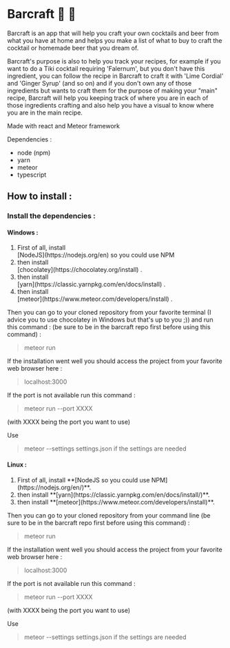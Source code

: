 # Barcraft :tropical_drink: :beer:
Barcraft is an app that will help you craft your own cocktails and beer from what you have at home and helps you make a list of what to buy to craft the cocktail or homemade beer that you dream of.

Barcraft's purpose is also to help you track your recipes, for example if you want to do a Tiki cocktail requiring 'Falernum', but you don't have this ingredient, you can follow the recipe in Barcraft to craft it with 'Lime Cordial' and 'Ginger Syrup' (and so on) and if you don't own any of those ingredients but wants to craft them for the purpose of making your "main" recipe, Barcraft will help you keeping track of where you are in each of those ingredients crafting and also help you have a visual to know where you are in the main recipe.

Made with react and Meteor framework

Dependencies : 
- node (npm)
- yarn
- meteor
- typescript

## How to install :

### Install the dependencies :

#### Windows :
<ol>
  <li>First of all, install </li>[NodeJS](https://nodejs.org/en) so you could use NPM
  <li>then install </li>[chocolatey](https://chocolatey.org/install) .
  <li>then install </li>[yarn](https://classic.yarnpkg.com/en/docs/install) .
  <li>then install </li> [meteor](https://www.meteor.com/developers/install) .
</ol> 


Then you can go to your cloned repository from your favorite terminal (I advice you to use chocolatey in Windows but that's up to you ;)) and run this command :
(be sure to be in the barcraft repo first before using this command) :
> meteor run

If the installation went well you should access the project from your favorite web browser here :
> localhost:3000

If the port is not available run this command :

> meteor run --port XXXX 

(with XXXX being the port you want to use)

Use 
> meteor --settings settings.json
if the settings are needed


#### Linux :

<ol>
  <li>First of all, install **[NodeJS so you could use NPM](https://nodejs.org/en/)**.</li>
  <li>then install **[yarn](https://classic.yarnpkg.com/en/docs/install/)**.</li>
  <li>then install **[meteor](https://www.meteor.com/developers/install)**.</li>  
</ol> 


Then you can go to your cloned repository from your command line
(be sure to be in the barcraft repo first before using this command) :
> meteor run

If the installation went well you should access the project from your favorite web browser here :
> localhost:3000

If the port is not available run this command :

> meteor run --port XXXX 

(with XXXX being the port you want to use)

Use 
> meteor --settings settings.json
if the settings are needed
